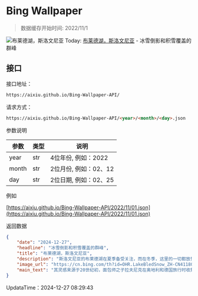 # Bing Wallpaper

> 数据缓存开始时间: 2022/11/1

![布莱德湖，斯洛文尼亚](https://cn.bing.com/th?id=OHR.LakeBledSnow_ZH-CN4118056813_1920x1080.webp)
Today: [布莱德湖，斯洛文尼亚](https://cn.bing.com/th?id=OHR.LakeBledSnow_ZH-CN4118056813_1920x1080.webp) - 冰雪倒影和积雪覆盖的群峰

## 接口

接口地址：

```html
https://aixiu.github.io/Bing-Wallpaper-API/
```

请求方式：

```html
https://aixiu.github.io/Bing-Wallpaper-API/<year>/<month>/<day>.json
```

参数说明

| 参数 | 类型 | 说明 |
| - | - | - |
| year | str | 4位年份, 例如：2022 |
| month | str | 2位月份, 例如：02、12 |
| day | str | 2位日期, 例如：02、25 |

例如

[https://aixiu.github.io/Bing-Wallpaper-API/2022/11/01.json](https://aixiu.github.io/Bing-Wallpaper-API/2022/11/01.json)

返回数据

```json
{
    "date": "2024-12-27",
    "headline": "冰雪倒影和积雪覆盖的群峰",
    "title": "布莱德湖，斯洛文尼亚",
    "description": "斯洛文尼亚的布莱德湖在夏季备受关注，而在冬季，这里的一切都放慢了脚步。湖水碧绿，色调柔和，湖心岛上的古朴教堂宛如从冬季童话中走出的一般，正如今日图片所示。这座长1.3英里的湖泊，被积雪覆盖的朱利安阿尔卑斯山环绕，形成于大约14,000年前的冰川与地质活动。布莱德岛上最早的定居迹象可追溯至新石器时代（公元前10,000年至公元前3,000年）。此外，考古学家在这里还发现了公元9世纪的中世纪早期墓地。如今，这里坐落着圣母升天教堂，其现有建筑形式建于17世纪末，游客们会在这里敲响“许愿钟”以祈求好运。",
    "image_url": "https://cn.bing.com/th?id=OHR.LakeBledSnow_ZH-CN4118056813_1920x1080.webp",
    "main_text": "其灵感来源于20世纪初，面包师之子拉夫尼克在奥地利和德国旅行时收集的食谱，其中就包括了一种制作香草奶油馅的配方。"
}
```

UpdataTime：2024-12-27 08:29:43
